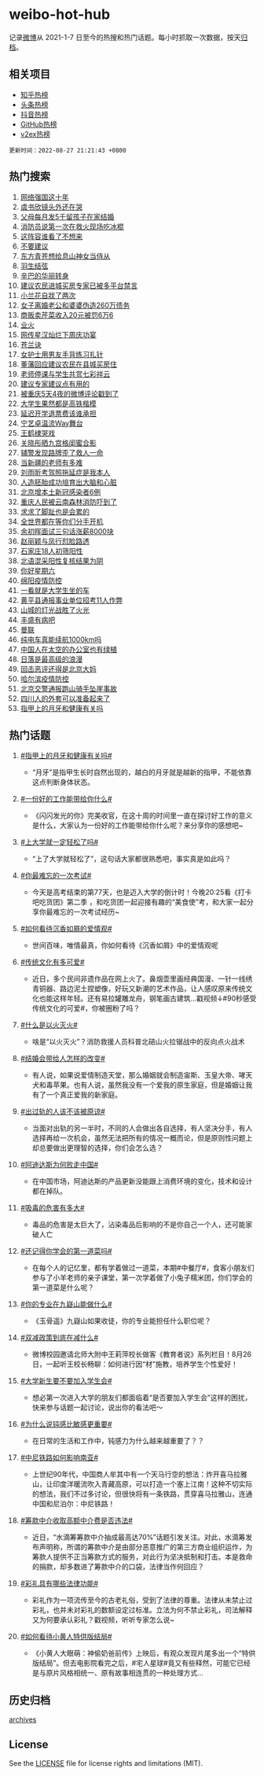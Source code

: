 # weibo-hot-hub

记录[微博](https://www.weibo.com)从 2021-1-7 日至今的热搜和热门话题。每小时抓取一次数据，按天[归档](archives)。

## 相关项目

- [知乎热榜](https://github.com/lonnyzhang423/zhihu-hot-hub)
- [头条热榜](https://github.com/lonnyzhang423/toutiao-hot-hub)
- [抖音热榜](https://github.com/lonnyzhang423/douyin-hot-hub)
- [GitHub热榜](https://github.com/lonnyzhang423/github-hot-hub)
- [v2ex热榜](https://github.com/lonnyzhang423/v2ex-hot-hub)


`更新时间：2022-08-27 21:21:43 +0800`

## 热门搜索

1. [网络强国这十年](https://m.weibo.cn/search?containerid=100103type%3D1%26t%3D10%26q%3D%23%E7%BD%91%E7%BB%9C%E5%BC%BA%E5%9B%BD%E8%BF%99%E5%8D%81%E5%B9%B4%23&stream_entry_id=51&isnewpage=1&extparam=seat%3D1%26filter_type%3Drealtimehot%26pos%3D0%26dgr%3D0%26c_type%3D51%26cate%3D10103%26display_time%3D1661606501%26pre_seqid%3D1661606501448922980134&luicode=10000011&lfid=106003type%253D25%2526t%253D3%2526disable_hot%253D1%2526filter_type%253Drealtimehot)
1. [虞书欣镜头外还在哭](https://m.weibo.cn/search?containerid=100103type%3D1%26t%3D10%26q%3D%23%E8%99%9E%E4%B9%A6%E6%AC%A3%E9%95%9C%E5%A4%B4%E5%A4%96%E8%BF%98%E5%9C%A8%E5%93%AD%23&stream_entry_id=31&isnewpage=1&extparam=seat%3D1%26filter_type%3Drealtimehot%26realpos%3D1%26flag%3D1%26c_type%3D31%26pos%3D0%26dgr%3D0%26lcate%3D5001%26cate%3D0%26display_time%3D1661606501%26pre_seqid%3D1661606501448922980134&luicode=10000011&lfid=106003type%253D25%2526t%253D3%2526disable_hot%253D1%2526filter_type%253Drealtimehot)
1. [父母每月发5千留孩子在家结婚](https://m.weibo.cn/search?containerid=100103type%3D1%26t%3D10%26q%3D%23%E7%88%B6%E6%AF%8D%E6%AF%8F%E6%9C%88%E5%8F%915%E5%8D%83%E7%95%99%E5%AD%A9%E5%AD%90%E5%9C%A8%E5%AE%B6%E7%BB%93%E5%A9%9A%23&stream_entry_id=31&isnewpage=1&extparam=seat%3D1%26filter_type%3Drealtimehot%26realpos%3D2%26flag%3D0%26c_type%3D31%26pos%3D1%26dgr%3D0%26lcate%3D5001%26cate%3D0%26display_time%3D1661606501%26pre_seqid%3D1661606501448922980134&luicode=10000011&lfid=106003type%253D25%2526t%253D3%2526disable_hot%253D1%2526filter_type%253Drealtimehot)
1. [消防员说第一次在救火现场吃冰棍](https://m.weibo.cn/search?containerid=100103type%3D1%26t%3D10%26q%3D%23%E6%B6%88%E9%98%B2%E5%91%98%E8%AF%B4%E7%AC%AC%E4%B8%80%E6%AC%A1%E5%9C%A8%E6%95%91%E7%81%AB%E7%8E%B0%E5%9C%BA%E5%90%83%E5%86%B0%E6%A3%8D%23&stream_entry_id=31&isnewpage=1&extparam=seat%3D1%26filter_type%3Drealtimehot%26realpos%3D3%26flag%3D0%26c_type%3D31%26pos%3D2%26dgr%3D0%26lcate%3D5001%26cate%3D0%26display_time%3D1661606501%26pre_seqid%3D1661606501448922980134&luicode=10000011&lfid=106003type%253D25%2526t%253D3%2526disable_hot%253D1%2526filter_type%253Drealtimehot)
1. [这阵容谁看了不想来](https://m.weibo.cn/search?containerid=100103type%3D1%26t%3D10%26q%3D%23%E8%BF%99%E9%98%B5%E5%AE%B9%E8%B0%81%E7%9C%8B%E4%BA%86%E4%B8%8D%E6%83%B3%E6%9D%A5%23&stream_entry_id=31&isnewpage=1&extparam=seat%3D1%26filter_type%3Drealtimehot%26adid%3D163674%26c_type%3D31%26topic_ad%3D1%26pos%3D3%26dgr%3D0%26lcate%3D5001%26cate%3D0%26display_time%3D1661606501%26pre_seqid%3D1661606501448922980134&luicode=10000011&lfid=106003type%253D25%2526t%253D3%2526disable_hot%253D1%2526filter_type%253Drealtimehot)
1. [不要建议](https://m.weibo.cn/search?containerid=100103type%3D1%26t%3D10%26q%3D%23%E4%B8%8D%E8%A6%81%E5%BB%BA%E8%AE%AE%23&stream_entry_id=31&isnewpage=1&extparam=seat%3D1%26filter_type%3Drealtimehot%26realpos%3D4%26flag%3D16%26c_type%3D31%26pos%3D4%26dgr%3D0%26lcate%3D5001%26cate%3D0%26display_time%3D1661606501%26pre_seqid%3D1661606501448922980134&luicode=10000011&lfid=106003type%253D25%2526t%253D3%2526disable_hot%253D1%2526filter_type%253Drealtimehot)
1. [东方青苍想给息山神女当侍从](https://m.weibo.cn/search?containerid=100103type%3D1%26t%3D10%26q%3D%23%E4%B8%9C%E6%96%B9%E9%9D%92%E8%8B%8D%E6%83%B3%E7%BB%99%E6%81%AF%E5%B1%B1%E7%A5%9E%E5%A5%B3%E5%BD%93%E4%BE%8D%E4%BB%8E%23&stream_entry_id=31&isnewpage=1&extparam=seat%3D1%26filter_type%3Drealtimehot%26realpos%3D5%26flag%3D1%26c_type%3D31%26pos%3D5%26dgr%3D0%26lcate%3D5001%26cate%3D0%26display_time%3D1661606501%26pre_seqid%3D1661606501448922980134&luicode=10000011&lfid=106003type%253D25%2526t%253D3%2526disable_hot%253D1%2526filter_type%253Drealtimehot)
1. [羽生结弦](https://m.weibo.cn/search?containerid=100103type%3D1%26t%3D10%26q%3D%E7%BE%BD%E7%94%9F%E7%BB%93%E5%BC%A6&stream_entry_id=31&isnewpage=1&extparam=seat%3D1%26filter_type%3Drealtimehot%26realpos%3D6%26flag%3D1%26c_type%3D31%26pos%3D6%26dgr%3D0%26lcate%3D5001%26cate%3D0%26display_time%3D1661606501%26pre_seqid%3D1661606501448922980134&luicode=10000011&lfid=106003type%253D25%2526t%253D3%2526disable_hot%253D1%2526filter_type%253Drealtimehot)
1. [辛巴的华丽转身](https://m.weibo.cn/search?containerid=100103type%3D1%26t%3D10%26q%3D%23%E8%BE%9B%E5%B7%B4%E7%9A%84%E5%8D%8E%E4%B8%BD%E8%BD%AC%E8%BA%AB%23&stream_entry_id=31&isnewpage=1&extparam=seat%3D1%26filter_type%3Drealtimehot%26adid%3D163833%26c_type%3D31%26topic_ad%3D1%26pos%3D7%26dgr%3D0%26lcate%3D5001%26cate%3D0%26display_time%3D1661606501%26pre_seqid%3D1661606501448922980134&luicode=10000011&lfid=106003type%253D25%2526t%253D3%2526disable_hot%253D1%2526filter_type%253Drealtimehot)
1. [建议农民进城买房专家已被多平台禁言](https://m.weibo.cn/search?containerid=100103type%3D1%26t%3D10%26q%3D%23%E5%BB%BA%E8%AE%AE%E5%86%9C%E6%B0%91%E8%BF%9B%E5%9F%8E%E4%B9%B0%E6%88%BF%E4%B8%93%E5%AE%B6%E5%B7%B2%E8%A2%AB%E5%A4%9A%E5%B9%B3%E5%8F%B0%E7%A6%81%E8%A8%80%23&stream_entry_id=31&isnewpage=1&extparam=seat%3D1%26filter_type%3Drealtimehot%26realpos%3D7%26flag%3D16%26c_type%3D31%26pos%3D8%26dgr%3D0%26lcate%3D5001%26cate%3D0%26display_time%3D1661606501%26pre_seqid%3D1661606501448922980134&luicode=10000011&lfid=106003type%253D25%2526t%253D3%2526disable_hot%253D1%2526filter_type%253Drealtimehot)
1. [小兰花自戕了两次](https://m.weibo.cn/search?containerid=100103type%3D1%26t%3D10%26q%3D%23%E5%B0%8F%E5%85%B0%E8%8A%B1%E8%87%AA%E6%88%95%E4%BA%86%E4%B8%A4%E6%AC%A1%23&stream_entry_id=31&isnewpage=1&extparam=seat%3D1%26filter_type%3Drealtimehot%26realpos%3D8%26flag%3D0%26c_type%3D31%26pos%3D9%26dgr%3D0%26lcate%3D5001%26cate%3D0%26display_time%3D1661606501%26pre_seqid%3D1661606501448922980134&luicode=10000011&lfid=106003type%253D25%2526t%253D3%2526disable_hot%253D1%2526filter_type%253Drealtimehot)
1. [女子离婚老公和婆婆伪造260万债务](https://m.weibo.cn/search?containerid=100103type%3D1%26t%3D10%26q%3D%23%E5%A5%B3%E5%AD%90%E7%A6%BB%E5%A9%9A%E8%80%81%E5%85%AC%E5%92%8C%E5%A9%86%E5%A9%86%E4%BC%AA%E9%80%A0260%E4%B8%87%E5%80%BA%E5%8A%A1%23&stream_entry_id=31&isnewpage=1&extparam=seat%3D1%26filter_type%3Drealtimehot%26realpos%3D9%26flag%3D0%26c_type%3D31%26pos%3D10%26dgr%3D0%26lcate%3D5001%26cate%3D0%26display_time%3D1661606501%26pre_seqid%3D1661606501448922980134&luicode=10000011&lfid=106003type%253D25%2526t%253D3%2526disable_hot%253D1%2526filter_type%253Drealtimehot)
1. [商贩卖芹菜收入20元被罚6万6](https://m.weibo.cn/search?containerid=100103type%3D1%26t%3D10%26q%3D%23%E5%95%86%E8%B4%A9%E5%8D%96%E8%8A%B9%E8%8F%9C%E6%94%B6%E5%85%A520%E5%85%83%E8%A2%AB%E7%BD%9A6%E4%B8%876%23&stream_entry_id=31&isnewpage=1&extparam=seat%3D1%26filter_type%3Drealtimehot%26realpos%3D10%26flag%3D0%26c_type%3D31%26pos%3D11%26dgr%3D0%26lcate%3D5001%26cate%3D0%26display_time%3D1661606501%26pre_seqid%3D1661606501448922980134&luicode=10000011&lfid=106003type%253D25%2526t%253D3%2526disable_hot%253D1%2526filter_type%253Drealtimehot)
1. [业火](https://m.weibo.cn/search?containerid=100103type%3D1%26t%3D10%26q%3D%E4%B8%9A%E7%81%AB&stream_entry_id=31&isnewpage=1&extparam=seat%3D1%26filter_type%3Drealtimehot%26realpos%3D11%26flag%3D1%26c_type%3D31%26pos%3D12%26dgr%3D0%26lcate%3D5001%26cate%3D0%26display_time%3D1661606501%26pre_seqid%3D1661606501448922980134&luicode=10000011&lfid=106003type%253D25%2526t%253D3%2526disable_hot%253D1%2526filter_type%253Drealtimehot)
1. [网传星汉灿烂下周庆功宴](https://m.weibo.cn/search?containerid=100103type%3D1%26t%3D10%26q%3D%23%E7%BD%91%E4%BC%A0%E6%98%9F%E6%B1%89%E7%81%BF%E7%83%82%E4%B8%8B%E5%91%A8%E5%BA%86%E5%8A%9F%E5%AE%B4%23&stream_entry_id=31&isnewpage=1&extparam=seat%3D1%26filter_type%3Drealtimehot%26realpos%3D12%26flag%3D1%26c_type%3D31%26pos%3D13%26dgr%3D0%26lcate%3D5001%26cate%3D0%26display_time%3D1661606501%26pre_seqid%3D1661606501448922980134&luicode=10000011&lfid=106003type%253D25%2526t%253D3%2526disable_hot%253D1%2526filter_type%253Drealtimehot)
1. [苍兰诀](http://m.weibo.cn/c/wbox?&id=j84w2uenjc&roomid=10010&q=%23%E8%8B%8D%E5%85%B0%E8%AF%80%23&extparam=seat%3D1%26filter_type%3Drealtimehot%26realpos%3D13%26flag%3D1%26c_type%3D31%26pos%3D14%26dgr%3D0%26lcate%3D5001%26cate%3D0%26display_time%3D1661606501%26pre_seqid%3D1661606501448922980134&luicode=10000011&lfid=106003type%253D25%2526t%253D3%2526disable_hot%253D1%2526filter_type%253Drealtimehot)
1. [女护士用男友手背练习扎针](https://m.weibo.cn/search?containerid=100103type%3D1%26t%3D10%26q%3D%23%E5%A5%B3%E6%8A%A4%E5%A3%AB%E7%94%A8%E7%94%B7%E5%8F%8B%E6%89%8B%E8%83%8C%E7%BB%83%E4%B9%A0%E6%89%8E%E9%92%88%23&stream_entry_id=31&isnewpage=1&extparam=seat%3D1%26filter_type%3Drealtimehot%26realpos%3D14%26flag%3D0%26c_type%3D31%26pos%3D15%26dgr%3D0%26lcate%3D5001%26cate%3D0%26display_time%3D1661606501%26pre_seqid%3D1661606501448922980134&luicode=10000011&lfid=106003type%253D25%2526t%253D3%2526disable_hot%253D1%2526filter_type%253Drealtimehot)
1. [董藩回应建议农民在县城买房住](https://m.weibo.cn/search?containerid=100103type%3D1%26t%3D10%26q%3D%23%E8%91%A3%E8%97%A9%E5%9B%9E%E5%BA%94%E5%BB%BA%E8%AE%AE%E5%86%9C%E6%B0%91%E5%9C%A8%E5%8E%BF%E5%9F%8E%E4%B9%B0%E6%88%BF%E4%BD%8F%23&stream_entry_id=31&isnewpage=1&extparam=seat%3D1%26filter_type%3Drealtimehot%26realpos%3D15%26flag%3D1%26c_type%3D31%26pos%3D16%26dgr%3D0%26lcate%3D5001%26cate%3D0%26display_time%3D1661606501%26pre_seqid%3D1661606501448922980134&luicode=10000011&lfid=106003type%253D25%2526t%253D3%2526disable_hot%253D1%2526filter_type%253Drealtimehot)
1. [老师停课与学生共赏七彩祥云](https://m.weibo.cn/search?containerid=100103type%3D1%26t%3D10%26q%3D%23%E8%80%81%E5%B8%88%E5%81%9C%E8%AF%BE%E4%B8%8E%E5%AD%A6%E7%94%9F%E5%85%B1%E8%B5%8F%E4%B8%83%E5%BD%A9%E7%A5%A5%E4%BA%91%23&stream_entry_id=31&isnewpage=1&extparam=seat%3D1%26filter_type%3Drealtimehot%26realpos%3D16%26flag%3D0%26c_type%3D31%26pos%3D17%26dgr%3D0%26lcate%3D5001%26cate%3D0%26display_time%3D1661606501%26pre_seqid%3D1661606501448922980134&luicode=10000011&lfid=106003type%253D25%2526t%253D3%2526disable_hot%253D1%2526filter_type%253Drealtimehot)
1. [建议专家建议点有用的](https://m.weibo.cn/search?containerid=100103type%3D1%26t%3D10%26q%3D%23%E5%BB%BA%E8%AE%AE%E4%B8%93%E5%AE%B6%E5%BB%BA%E8%AE%AE%E7%82%B9%E6%9C%89%E7%94%A8%E7%9A%84%23&stream_entry_id=31&isnewpage=1&extparam=seat%3D1%26filter_type%3Drealtimehot%26realpos%3D17%26flag%3D1%26c_type%3D31%26pos%3D18%26dgr%3D0%26lcate%3D5001%26cate%3D0%26display_time%3D1661606501%26pre_seqid%3D1661606501448922980134&luicode=10000011&lfid=106003type%253D25%2526t%253D3%2526disable_hot%253D1%2526filter_type%253Drealtimehot)
1. [被重庆5天4夜的微博评论戳到了](https://m.weibo.cn/search?containerid=100103type%3D1%26t%3D10%26q%3D%23%E8%A2%AB%E9%87%8D%E5%BA%865%E5%A4%A94%E5%A4%9C%E7%9A%84%E5%BE%AE%E5%8D%9A%E8%AF%84%E8%AE%BA%E6%88%B3%E5%88%B0%E4%BA%86%23&stream_entry_id=31&isnewpage=1&extparam=seat%3D1%26filter_type%3Drealtimehot%26realpos%3D18%26flag%3D0%26c_type%3D31%26pos%3D19%26dgr%3D0%26lcate%3D5001%26cate%3D0%26display_time%3D1661606501%26pre_seqid%3D1661606501448922980134&luicode=10000011&lfid=106003type%253D25%2526t%253D3%2526disable_hot%253D1%2526filter_type%253Drealtimehot)
1. [大学生果然都是高铁楷模](https://m.weibo.cn/search?containerid=100103type%3D1%26t%3D10%26q%3D%23%E5%A4%A7%E5%AD%A6%E7%94%9F%E6%9E%9C%E7%84%B6%E9%83%BD%E6%98%AF%E9%AB%98%E9%93%81%E6%A5%B7%E6%A8%A1%23&stream_entry_id=31&isnewpage=1&extparam=seat%3D1%26filter_type%3Drealtimehot%26realpos%3D19%26flag%3D0%26c_type%3D31%26pos%3D20%26dgr%3D0%26lcate%3D5001%26cate%3D0%26display_time%3D1661606501%26pre_seqid%3D1661606501448922980134&luicode=10000011&lfid=106003type%253D25%2526t%253D3%2526disable_hot%253D1%2526filter_type%253Drealtimehot)
1. [延迟开学退票费该谁承担](https://m.weibo.cn/search?containerid=100103type%3D1%26t%3D10%26q%3D%23%E5%BB%B6%E8%BF%9F%E5%BC%80%E5%AD%A6%E9%80%80%E7%A5%A8%E8%B4%B9%E8%AF%A5%E8%B0%81%E6%89%BF%E6%8B%85%23&stream_entry_id=31&isnewpage=1&extparam=seat%3D1%26filter_type%3Drealtimehot%26realpos%3D20%26flag%3D0%26c_type%3D31%26pos%3D21%26dgr%3D0%26lcate%3D5001%26cate%3D0%26display_time%3D1661606501%26pre_seqid%3D1661606501448922980134&luicode=10000011&lfid=106003type%253D25%2526t%253D3%2526disable_hot%253D1%2526filter_type%253Drealtimehot)
1. [宁艺卓温流Way舞台](https://m.weibo.cn/search?containerid=100103type%3D1%26t%3D10%26q%3D%23%E5%AE%81%E8%89%BA%E5%8D%93%E6%B8%A9%E6%B5%81Way%E8%88%9E%E5%8F%B0%23&stream_entry_id=31&isnewpage=1&extparam=seat%3D1%26filter_type%3Drealtimehot%26realpos%3D21%26flag%3D1%26c_type%3D31%26pos%3D22%26dgr%3D0%26lcate%3D5001%26cate%3D0%26display_time%3D1661606501%26pre_seqid%3D1661606501448922980134&luicode=10000011&lfid=106003type%253D25%2526t%253D3%2526disable_hot%253D1%2526filter_type%253Drealtimehot)
1. [王鹤棣哭戏](https://m.weibo.cn/search?containerid=100103type%3D1%26t%3D10%26q%3D%23%E7%8E%8B%E9%B9%A4%E6%A3%A3%E5%93%AD%E6%88%8F%23&stream_entry_id=31&isnewpage=1&extparam=seat%3D1%26filter_type%3Drealtimehot%26realpos%3D22%26flag%3D1%26c_type%3D31%26pos%3D23%26dgr%3D0%26lcate%3D5001%26cate%3D0%26display_time%3D1661606501%26pre_seqid%3D1661606501448922980134&luicode=10000011&lfid=106003type%253D25%2526t%253D3%2526disable_hot%253D1%2526filter_type%253Drealtimehot)
1. [关晓彤晒九宫格闺蜜合影](https://m.weibo.cn/search?containerid=100103type%3D1%26t%3D10%26q%3D%23%E5%85%B3%E6%99%93%E5%BD%A4%E6%99%92%E4%B9%9D%E5%AE%AB%E6%A0%BC%E9%97%BA%E8%9C%9C%E5%90%88%E5%BD%B1%23&stream_entry_id=31&isnewpage=1&extparam=seat%3D1%26filter_type%3Drealtimehot%26realpos%3D23%26flag%3D1%26c_type%3D31%26pos%3D24%26dgr%3D0%26lcate%3D5001%26cate%3D0%26display_time%3D1661606501%26pre_seqid%3D1661606501448922980134&luicode=10000011&lfid=106003type%253D25%2526t%253D3%2526disable_hot%253D1%2526filter_type%253Drealtimehot)
1. [辅警发现路牌歪了救人一命](https://m.weibo.cn/search?containerid=100103type%3D1%26t%3D10%26q%3D%23%E8%BE%85%E8%AD%A6%E5%8F%91%E7%8E%B0%E8%B7%AF%E7%89%8C%E6%AD%AA%E4%BA%86%E6%95%91%E4%BA%BA%E4%B8%80%E5%91%BD%23&stream_entry_id=31&isnewpage=1&extparam=seat%3D1%26filter_type%3Drealtimehot%26realpos%3D24%26flag%3D0%26c_type%3D31%26pos%3D25%26dgr%3D0%26lcate%3D5001%26cate%3D0%26display_time%3D1661606501%26pre_seqid%3D1661606501448922980134&luicode=10000011&lfid=106003type%253D25%2526t%253D3%2526disable_hot%253D1%2526filter_type%253Drealtimehot)
1. [当新疆的老师有多难](https://m.weibo.cn/search?containerid=100103type%3D1%26t%3D10%26q%3D%23%E5%BD%93%E6%96%B0%E7%96%86%E7%9A%84%E8%80%81%E5%B8%88%E6%9C%89%E5%A4%9A%E9%9A%BE%23&stream_entry_id=31&isnewpage=1&extparam=seat%3D1%26filter_type%3Drealtimehot%26realpos%3D25%26flag%3D0%26c_type%3D31%26pos%3D26%26dgr%3D0%26lcate%3D5001%26cate%3D0%26display_time%3D1661606501%26pre_seqid%3D1661606501448922980134&luicode=10000011&lfid=106003type%253D25%2526t%253D3%2526disable_hot%253D1%2526filter_type%253Drealtimehot)
1. [刘雨昕考驾照拖延症是我本人](https://m.weibo.cn/search?containerid=100103type%3D1%26t%3D10%26q%3D%23%E5%88%98%E9%9B%A8%E6%98%95%E8%80%83%E9%A9%BE%E7%85%A7%E6%8B%96%E5%BB%B6%E7%97%87%E6%98%AF%E6%88%91%E6%9C%AC%E4%BA%BA%23&stream_entry_id=31&isnewpage=1&extparam=seat%3D1%26filter_type%3Drealtimehot%26realpos%3D26%26flag%3D1%26c_type%3D31%26pos%3D27%26dgr%3D0%26lcate%3D5001%26cate%3D0%26display_time%3D1661606501%26pre_seqid%3D1661606501448922980134&luicode=10000011&lfid=106003type%253D25%2526t%253D3%2526disable_hot%253D1%2526filter_type%253Drealtimehot)
1. [人造胚胎成功培育出大脑和心脏](https://m.weibo.cn/search?containerid=100103type%3D1%26t%3D10%26q%3D%23%E4%BA%BA%E9%80%A0%E8%83%9A%E8%83%8E%E6%88%90%E5%8A%9F%E5%9F%B9%E8%82%B2%E5%87%BA%E5%A4%A7%E8%84%91%E5%92%8C%E5%BF%83%E8%84%8F%23&stream_entry_id=31&isnewpage=1&extparam=seat%3D1%26filter_type%3Drealtimehot%26realpos%3D27%26flag%3D0%26c_type%3D31%26pos%3D28%26dgr%3D0%26lcate%3D5001%26cate%3D0%26display_time%3D1661606501%26pre_seqid%3D1661606501448922980134&luicode=10000011&lfid=106003type%253D25%2526t%253D3%2526disable_hot%253D1%2526filter_type%253Drealtimehot)
1. [北京增本土新冠感染者6例](https://m.weibo.cn/search?containerid=100103type%3D1%26t%3D10%26q%3D%23%E5%8C%97%E4%BA%AC%E5%A2%9E%E6%9C%AC%E5%9C%9F%E6%96%B0%E5%86%A0%E6%84%9F%E6%9F%93%E8%80%856%E4%BE%8B%23&stream_entry_id=31&isnewpage=1&extparam=seat%3D1%26filter_type%3Drealtimehot%26realpos%3D28%26flag%3D0%26c_type%3D31%26pos%3D29%26dgr%3D0%26lcate%3D5001%26cate%3D0%26display_time%3D1661606501%26pre_seqid%3D1661606501448922980134&luicode=10000011&lfid=106003type%253D25%2526t%253D3%2526disable_hot%253D1%2526filter_type%253Drealtimehot)
1. [重庆人民被云南森林消防吓到了](https://m.weibo.cn/search?containerid=100103type%3D1%26t%3D10%26q%3D%23%E9%87%8D%E5%BA%86%E4%BA%BA%E6%B0%91%E8%A2%AB%E4%BA%91%E5%8D%97%E6%A3%AE%E6%9E%97%E6%B6%88%E9%98%B2%E5%90%93%E5%88%B0%E4%BA%86%23&stream_entry_id=31&isnewpage=1&extparam=seat%3D1%26filter_type%3Drealtimehot%26realpos%3D29%26flag%3D0%26c_type%3D31%26pos%3D30%26dgr%3D0%26lcate%3D5001%26cate%3D0%26display_time%3D1661606501%26pre_seqid%3D1661606501448922980134&luicode=10000011&lfid=106003type%253D25%2526t%253D3%2526disable_hot%253D1%2526filter_type%253Drealtimehot)
1. [求求了脚趾也是会累的](https://m.weibo.cn/search?containerid=100103type%3D1%26t%3D10%26q%3D%E6%B1%82%E6%B1%82%E4%BA%86%E8%84%9A%E8%B6%BE%E4%B9%9F%E6%98%AF%E4%BC%9A%E7%B4%AF%E7%9A%84&stream_entry_id=31&isnewpage=1&extparam=seat%3D1%26filter_type%3Drealtimehot%26realpos%3D30%26flag%3D1%26c_type%3D31%26pos%3D31%26dgr%3D0%26lcate%3D5001%26cate%3D0%26display_time%3D1661606501%26pre_seqid%3D1661606501448922980134&luicode=10000011&lfid=106003type%253D25%2526t%253D3%2526disable_hot%253D1%2526filter_type%253Drealtimehot)
1. [全世界都在等你们分手开机](https://m.weibo.cn/search?containerid=100103type%3D1%26t%3D10%26q%3D%E5%85%A8%E4%B8%96%E7%95%8C%E9%83%BD%E5%9C%A8%E7%AD%89%E4%BD%A0%E4%BB%AC%E5%88%86%E6%89%8B%E5%BC%80%E6%9C%BA&stream_entry_id=31&isnewpage=1&extparam=seat%3D1%26filter_type%3Drealtimehot%26realpos%3D31%26flag%3D0%26c_type%3D31%26pos%3D32%26dgr%3D0%26lcate%3D5001%26cate%3D0%26display_time%3D1661606501%26pre_seqid%3D1661606501448922980134&luicode=10000011&lfid=106003type%253D25%2526t%253D3%2526disable_hot%253D1%2526filter_type%253Drealtimehot)
1. [余初晖面试三句话涨薪8000块](https://m.weibo.cn/search?containerid=100103type%3D1%26t%3D10%26q%3D%23%E4%BD%99%E5%88%9D%E6%99%96%E9%9D%A2%E8%AF%95%E4%B8%89%E5%8F%A5%E8%AF%9D%E6%B6%A8%E8%96%AA8000%E5%9D%97%23&stream_entry_id=31&isnewpage=1&extparam=seat%3D1%26filter_type%3Drealtimehot%26realpos%3D32%26flag%3D1%26c_type%3D31%26pos%3D33%26dgr%3D0%26lcate%3D5001%26cate%3D0%26display_time%3D1661606501%26pre_seqid%3D1661606501448922980134&luicode=10000011&lfid=106003type%253D25%2526t%253D3%2526disable_hot%253D1%2526filter_type%253Drealtimehot)
1. [赵丽颖与凤行怼脸路透](https://m.weibo.cn/search?containerid=100103type%3D1%26t%3D10%26q%3D%23%E8%B5%B5%E4%B8%BD%E9%A2%96%E4%B8%8E%E5%87%A4%E8%A1%8C%E6%80%BC%E8%84%B8%E8%B7%AF%E9%80%8F%23&stream_entry_id=31&isnewpage=1&extparam=seat%3D1%26filter_type%3Drealtimehot%26realpos%3D33%26flag%3D0%26c_type%3D31%26pos%3D34%26dgr%3D0%26lcate%3D5001%26cate%3D0%26display_time%3D1661606501%26pre_seqid%3D1661606501448922980134&luicode=10000011&lfid=106003type%253D25%2526t%253D3%2526disable_hot%253D1%2526filter_type%253Drealtimehot)
1. [石家庄18人初筛阳性](https://m.weibo.cn/search?containerid=100103type%3D1%26t%3D10%26q%3D%23%E7%9F%B3%E5%AE%B6%E5%BA%8418%E4%BA%BA%E5%88%9D%E7%AD%9B%E9%98%B3%E6%80%A7%23&stream_entry_id=31&isnewpage=1&extparam=seat%3D1%26filter_type%3Drealtimehot%26realpos%3D34%26flag%3D0%26c_type%3D31%26pos%3D35%26dgr%3D0%26lcate%3D5001%26cate%3D0%26display_time%3D1661606501%26pre_seqid%3D1661606501448922980134&luicode=10000011&lfid=106003type%253D25%2526t%253D3%2526disable_hot%253D1%2526filter_type%253Drealtimehot)
1. [北语混采阳性复核结果为阴](https://m.weibo.cn/search?containerid=100103type%3D1%26t%3D10%26q%3D%23%E5%8C%97%E8%AF%AD%E6%B7%B7%E9%87%87%E9%98%B3%E6%80%A7%E5%A4%8D%E6%A0%B8%E7%BB%93%E6%9E%9C%E4%B8%BA%E9%98%B4%23&stream_entry_id=31&isnewpage=1&extparam=seat%3D1%26filter_type%3Drealtimehot%26realpos%3D35%26flag%3D0%26c_type%3D31%26pos%3D36%26dgr%3D0%26lcate%3D5001%26cate%3D0%26display_time%3D1661606501%26pre_seqid%3D1661606501448922980134&luicode=10000011&lfid=106003type%253D25%2526t%253D3%2526disable_hot%253D1%2526filter_type%253Drealtimehot)
1. [你好星期六](http://m.weibo.cn/c/wbox?&id=j84w2uenjc&roomid=8094&q=%23%E4%BD%A0%E5%A5%BD%E6%98%9F%E6%9C%9F%E5%85%AD%23&extparam=seat%3D1%26filter_type%3Drealtimehot%26realpos%3D36%26flag%3D1%26c_type%3D31%26pos%3D37%26dgr%3D0%26lcate%3D5001%26cate%3D0%26display_time%3D1661606501%26pre_seqid%3D1661606501448922980134&luicode=10000011&lfid=106003type%253D25%2526t%253D3%2526disable_hot%253D1%2526filter_type%253Drealtimehot)
1. [绵阳疫情防控](https://m.weibo.cn/search?containerid=100103type%3D1%26t%3D10%26q%3D%23%E7%BB%B5%E9%98%B3%E7%96%AB%E6%83%85%E9%98%B2%E6%8E%A7%23&stream_entry_id=31&isnewpage=1&extparam=seat%3D1%26filter_type%3Drealtimehot%26realpos%3D37%26flag%3D1%26c_type%3D31%26pos%3D38%26dgr%3D0%26lcate%3D5001%26cate%3D0%26display_time%3D1661606501%26pre_seqid%3D1661606501448922980134&luicode=10000011&lfid=106003type%253D25%2526t%253D3%2526disable_hot%253D1%2526filter_type%253Drealtimehot)
1. [一看就是大学生坐的车](https://m.weibo.cn/search?containerid=100103type%3D1%26t%3D10%26q%3D%23%E4%B8%80%E7%9C%8B%E5%B0%B1%E6%98%AF%E5%A4%A7%E5%AD%A6%E7%94%9F%E5%9D%90%E7%9A%84%E8%BD%A6%23&stream_entry_id=31&isnewpage=1&extparam=seat%3D1%26filter_type%3Drealtimehot%26realpos%3D38%26flag%3D1%26c_type%3D31%26pos%3D39%26dgr%3D0%26lcate%3D5001%26cate%3D0%26display_time%3D1661606501%26pre_seqid%3D1661606501448922980134&luicode=10000011&lfid=106003type%253D25%2526t%253D3%2526disable_hot%253D1%2526filter_type%253Drealtimehot)
1. [黄平县通报事业单位招考11人作弊](https://m.weibo.cn/search?containerid=100103type%3D1%26t%3D10%26q%3D%23%E9%BB%84%E5%B9%B3%E5%8E%BF%E9%80%9A%E6%8A%A5%E4%BA%8B%E4%B8%9A%E5%8D%95%E4%BD%8D%E6%8B%9B%E8%80%8311%E4%BA%BA%E4%BD%9C%E5%BC%8A%23&stream_entry_id=31&isnewpage=1&extparam=seat%3D1%26filter_type%3Drealtimehot%26realpos%3D39%26flag%3D0%26c_type%3D31%26pos%3D40%26dgr%3D0%26lcate%3D5001%26cate%3D0%26display_time%3D1661606501%26pre_seqid%3D1661606501448922980134&luicode=10000011&lfid=106003type%253D25%2526t%253D3%2526disable_hot%253D1%2526filter_type%253Drealtimehot)
1. [山城的灯光战胜了火光](https://m.weibo.cn/search?containerid=100103type%3D1%26t%3D10%26q%3D%23%E5%B1%B1%E5%9F%8E%E7%9A%84%E7%81%AF%E5%85%89%E6%88%98%E8%83%9C%E4%BA%86%E7%81%AB%E5%85%89%23&stream_entry_id=31&isnewpage=1&extparam=seat%3D1%26filter_type%3Drealtimehot%26realpos%3D40%26flag%3D1%26c_type%3D31%26pos%3D41%26dgr%3D0%26lcate%3D5001%26cate%3D0%26display_time%3D1661606501%26pre_seqid%3D1661606501448922980134&luicode=10000011&lfid=106003type%253D25%2526t%253D3%2526disable_hot%253D1%2526filter_type%253Drealtimehot)
1. [丰盛有病吧](https://m.weibo.cn/search?containerid=100103type%3D1%26t%3D10%26q%3D%E4%B8%B0%E7%9B%9B%E6%9C%89%E7%97%85%E5%90%A7&stream_entry_id=31&isnewpage=1&extparam=seat%3D1%26filter_type%3Drealtimehot%26realpos%3D41%26flag%3D1%26c_type%3D31%26pos%3D42%26dgr%3D0%26lcate%3D5001%26cate%3D0%26display_time%3D1661606501%26pre_seqid%3D1661606501448922980134&luicode=10000011&lfid=106003type%253D25%2526t%253D3%2526disable_hot%253D1%2526filter_type%253Drealtimehot)
1. [曼联](https://m.weibo.cn/search?containerid=100103type%3D1%26t%3D10%26q%3D%E6%9B%BC%E8%81%94&stream_entry_id=31&isnewpage=1&extparam=seat%3D1%26filter_type%3Drealtimehot%26realpos%3D42%26flag%3D0%26c_type%3D31%26pos%3D43%26dgr%3D0%26lcate%3D5001%26cate%3D0%26display_time%3D1661606501%26pre_seqid%3D1661606501448922980134&luicode=10000011&lfid=106003type%253D25%2526t%253D3%2526disable_hot%253D1%2526filter_type%253Drealtimehot)
1. [纯电车真能续航1000km吗](https://m.weibo.cn/search?containerid=100103type%3D1%26t%3D10%26q%3D%23%E7%BA%AF%E7%94%B5%E8%BD%A6%E7%9C%9F%E8%83%BD%E7%BB%AD%E8%88%AA1000km%E5%90%97%23&stream_entry_id=31&isnewpage=1&extparam=seat%3D1%26filter_type%3Drealtimehot%26realpos%3D43%26flag%3D0%26c_type%3D31%26pos%3D44%26dgr%3D0%26lcate%3D5001%26cate%3D0%26display_time%3D1661606501%26pre_seqid%3D1661606501448922980134&luicode=10000011&lfid=106003type%253D25%2526t%253D3%2526disable_hot%253D1%2526filter_type%253Drealtimehot)
1. [中国人在太空的办公室也有绿植](https://m.weibo.cn/search?containerid=100103type%3D1%26t%3D10%26q%3D%23%E4%B8%AD%E5%9B%BD%E4%BA%BA%E5%9C%A8%E5%A4%AA%E7%A9%BA%E7%9A%84%E5%8A%9E%E5%85%AC%E5%AE%A4%E4%B9%9F%E6%9C%89%E7%BB%BF%E6%A4%8D%23&stream_entry_id=31&isnewpage=1&extparam=seat%3D1%26filter_type%3Drealtimehot%26realpos%3D44%26flag%3D1%26c_type%3D31%26pos%3D45%26dgr%3D0%26lcate%3D5001%26cate%3D0%26display_time%3D1661606501%26pre_seqid%3D1661606501448922980134&luicode=10000011&lfid=106003type%253D25%2526t%253D3%2526disable_hot%253D1%2526filter_type%253Drealtimehot)
1. [日落是最高级的浪漫](https://m.weibo.cn/search?containerid=100103type%3D1%26t%3D10%26q%3D%23%E6%97%A5%E8%90%BD%E6%98%AF%E6%9C%80%E9%AB%98%E7%BA%A7%E7%9A%84%E6%B5%AA%E6%BC%AB%23&stream_entry_id=31&isnewpage=1&extparam=seat%3D1%26filter_type%3Drealtimehot%26realpos%3D45%26flag%3D0%26c_type%3D31%26pos%3D46%26dgr%3D0%26lcate%3D5001%26cate%3D0%26display_time%3D1661606501%26pre_seqid%3D1661606501448922980134&luicode=10000011&lfid=106003type%253D25%2526t%253D3%2526disable_hot%253D1%2526filter_type%253Drealtimehot)
1. [回击恶评还得是北京大妈](https://m.weibo.cn/search?containerid=100103type%3D1%26t%3D10%26q%3D%23%E5%9B%9E%E5%87%BB%E6%81%B6%E8%AF%84%E8%BF%98%E5%BE%97%E6%98%AF%E5%8C%97%E4%BA%AC%E5%A4%A7%E5%A6%88%23&stream_entry_id=31&isnewpage=1&extparam=seat%3D1%26filter_type%3Drealtimehot%26realpos%3D46%26flag%3D1%26c_type%3D31%26pos%3D47%26dgr%3D0%26lcate%3D5001%26cate%3D0%26display_time%3D1661606501%26pre_seqid%3D1661606501448922980134&luicode=10000011&lfid=106003type%253D25%2526t%253D3%2526disable_hot%253D1%2526filter_type%253Drealtimehot)
1. [哈尔滨疫情防控](https://m.weibo.cn/search?containerid=100103type%3D1%26t%3D10%26q%3D%23%E5%93%88%E5%B0%94%E6%BB%A8%E7%96%AB%E6%83%85%E9%98%B2%E6%8E%A7%23&stream_entry_id=31&isnewpage=1&extparam=seat%3D1%26filter_type%3Drealtimehot%26realpos%3D47%26flag%3D0%26c_type%3D31%26pos%3D48%26dgr%3D0%26lcate%3D5001%26cate%3D0%26display_time%3D1661606501%26pre_seqid%3D1661606501448922980134&luicode=10000011&lfid=106003type%253D25%2526t%253D3%2526disable_hot%253D1%2526filter_type%253Drealtimehot)
1. [北京交警通报跑山骑手坠崖事故](https://m.weibo.cn/search?containerid=100103type%3D1%26t%3D10%26q%3D%23%E5%8C%97%E4%BA%AC%E4%BA%A4%E8%AD%A6%E9%80%9A%E6%8A%A5%E8%B7%91%E5%B1%B1%E9%AA%91%E6%89%8B%E5%9D%A0%E5%B4%96%E4%BA%8B%E6%95%85%23&stream_entry_id=31&isnewpage=1&extparam=seat%3D1%26filter_type%3Drealtimehot%26realpos%3D48%26flag%3D0%26c_type%3D31%26pos%3D49%26dgr%3D0%26lcate%3D5001%26cate%3D0%26display_time%3D1661606501%26pre_seqid%3D1661606501448922980134&luicode=10000011&lfid=106003type%253D25%2526t%253D3%2526disable_hot%253D1%2526filter_type%253Drealtimehot)
1. [四川人的外套可以准备起来了](https://m.weibo.cn/search?containerid=100103type%3D1%26t%3D10%26q%3D%23%E5%9B%9B%E5%B7%9D%E4%BA%BA%E7%9A%84%E5%A4%96%E5%A5%97%E5%8F%AF%E4%BB%A5%E5%87%86%E5%A4%87%E8%B5%B7%E6%9D%A5%E4%BA%86%23&stream_entry_id=31&isnewpage=1&extparam=seat%3D1%26filter_type%3Drealtimehot%26realpos%3D49%26flag%3D0%26c_type%3D31%26pos%3D50%26dgr%3D0%26lcate%3D5001%26cate%3D0%26display_time%3D1661606501%26pre_seqid%3D1661606501448922980134&luicode=10000011&lfid=106003type%253D25%2526t%253D3%2526disable_hot%253D1%2526filter_type%253Drealtimehot)
1. [指甲上的月牙和健康有关吗](https://m.weibo.cn/search?containerid=100103type%3D1%26t%3D10%26q%3D%23%E6%8C%87%E7%94%B2%E4%B8%8A%E7%9A%84%E6%9C%88%E7%89%99%E5%92%8C%E5%81%A5%E5%BA%B7%E6%9C%89%E5%85%B3%E5%90%97%23&stream_entry_id=31&isnewpage=1&extparam=seat%3D1%26filter_type%3Drealtimehot%26realpos%3D50%26flag%3D0%26c_type%3D31%26pos%3D51%26dgr%3D0%26lcate%3D5001%26cate%3D0%26display_time%3D1661606501%26pre_seqid%3D1661606501448922980134&luicode=10000011&lfid=106003type%253D25%2526t%253D3%2526disable_hot%253D1%2526filter_type%253Drealtimehot)

## 热门话题

1. [#指甲上的月牙和健康有关吗#](https://m.weibo.cn/search?containerid=231522type%3D1%26t%3D10%26q%3D%23%E6%8C%87%E7%94%B2%E4%B8%8A%E7%9A%84%E6%9C%88%E7%89%99%E5%92%8C%E5%81%A5%E5%BA%B7%E6%9C%89%E5%85%B3%E5%90%97%23&stream_entry_id=128&isnewpage=1&extparam=seat%3D1%26cate%3D5004%26unitid%3D1661575901792%26lcate%3D5004%26dgr%3D0%26c_type%3D128%26pos%3D1-0-0%26display_time%3D1661606503%26pre_seqid%3D16616065035980234776357&luicode=10000011&lfid=231648_-_4)
    - “月牙”是指甲生长时自然出现的，越白的月牙就是越新的指甲，不能依靠这点判断身体状态。

1. [#一份好的工作能带给你什么#](https://m.weibo.cn/search?containerid=231522type%3D1%26t%3D10%26q%3D%23%E4%B8%80%E4%BB%BD%E5%A5%BD%E7%9A%84%E5%B7%A5%E4%BD%9C%E8%83%BD%E5%B8%A6%E7%BB%99%E4%BD%A0%E4%BB%80%E4%B9%88%23&stream_entry_id=128&isnewpage=1&extparam=seat%3D1%26cate%3D5004%26unitid%3D1661524595049%26lcate%3D5004%26dgr%3D0%26c_type%3D128%26pos%3D1-0-1%26display_time%3D1661606503%26pre_seqid%3D16616065035980234776357&luicode=10000011&lfid=231648_-_4)
    - 《闪闪发光的你》完美收官，在这十周的时间里一直在探讨好工作的意义是什么，大家认为一份好的工作能带给你什么呢？来分享你的感想吧~

1. [#上大学就一定轻松了吗#](https://m.weibo.cn/search?containerid=231522type%3D1%26t%3D10%26q%3D%23%E4%B8%8A%E5%A4%A7%E5%AD%A6%E5%B0%B1%E4%B8%80%E5%AE%9A%E8%BD%BB%E6%9D%BE%E4%BA%86%E5%90%97%23&stream_entry_id=128&isnewpage=1&extparam=seat%3D1%26cate%3D5004%26unitid%3D1661523698099%26lcate%3D5004%26dgr%3D0%26c_type%3D128%26pos%3D1-0-2%26display_time%3D1661606503%26pre_seqid%3D16616065035980234776357&luicode=10000011&lfid=231648_-_4)
    - “上了大学就轻松了”，这句话大家都很熟悉吧，事实真是如此吗？

1. [#你最难忘的一次考试#](https://m.weibo.cn/search?containerid=231522type%3D1%26t%3D10%26q%3D%23%E4%BD%A0%E6%9C%80%E9%9A%BE%E5%BF%98%E7%9A%84%E4%B8%80%E6%AC%A1%E8%80%83%E8%AF%95%23&stream_entry_id=128&isnewpage=1&extparam=seat%3D1%26cate%3D5004%26unitid%3D1661577386542%26lcate%3D5004%26dgr%3D0%26c_type%3D128%26pos%3D1-0-3%26display_time%3D1661606503%26pre_seqid%3D16616065035980234776357&luicode=10000011&lfid=231648_-_4)
    - 今天是高考结束的第77天，也是迈入大学的倒计时！今晚20:25看《打卡吧吃货团》第二季 ，和吃货团一起迎接有趣的“美食使”考，和大家一起分享你最难忘的一次考试经历~

1. [#如何看待沉香如屑的爱情观#](https://m.weibo.cn/search?containerid=231522type%3D1%26t%3D10%26q%3D%23%E5%A6%82%E4%BD%95%E7%9C%8B%E5%BE%85%E6%B2%89%E9%A6%99%E5%A6%82%E5%B1%91%E7%9A%84%E7%88%B1%E6%83%85%E8%A7%82%23&stream_entry_id=128&isnewpage=1&extparam=seat%3D1%26cate%3D5004%26unitid%3D1661518284460%26lcate%3D5004%26dgr%3D0%26c_type%3D128%26pos%3D1-0-4%26display_time%3D1661606503%26pre_seqid%3D16616065035980234776357&luicode=10000011&lfid=231648_-_4)
    - 世间百味，唯情最真，你如何看待《沉香如屑》中的爱情观呢

1. [#传统文化有多可爱#](https://m.weibo.cn/search?containerid=231522type%3D1%26t%3D10%26q%3D%23%E4%BC%A0%E7%BB%9F%E6%96%87%E5%8C%96%E6%9C%89%E5%A4%9A%E5%8F%AF%E7%88%B1%23&stream_entry_id=128&isnewpage=1&extparam=seat%3D1%26cate%3D5004%26unitid%3D1661568985698%26lcate%3D5004%26dgr%3D0%26c_type%3D128%26pos%3D1-0-5%26display_time%3D1661606503%26pre_seqid%3D16616065035980234776357&luicode=10000011&lfid=231648_-_4)
    - 近日，多个民间非遗作品在网上火了。鼻烟壶里画经典国漫、一针一线绣青铜器、路边泥土捏塑像，好玩又新潮的艺术作品，让人感叹原来传统文化也能这样年轻。还有易拉罐雕龙舟，钢笔画古建筑…戳视频↓#90秒感受传统文化的可爱#，你被圈粉了吗？

1. [#什么是以火灭火#](https://m.weibo.cn/search?containerid=231522type%3D1%26t%3D10%26q%3D%23%E4%BB%80%E4%B9%88%E6%98%AF%E4%BB%A5%E7%81%AB%E7%81%AD%E7%81%AB%23&stream_entry_id=128&isnewpage=1&extparam=seat%3D1%26cate%3D5004%26unitid%3D1661479306167%26lcate%3D5004%26dgr%3D0%26c_type%3D128%26pos%3D1-0-6%26display_time%3D1661606503%26pre_seqid%3D16616065035980234776357&luicode=10000011&lfid=231648_-_4)
    - 啥是“以火灭火”？消防救援人员科普北碚山火拉锯战中的反向点火战术

1. [#结婚会带给人怎样的改变#](https://m.weibo.cn/search?containerid=231522type%3D1%26t%3D10%26q%3D%23%E7%BB%93%E5%A9%9A%E4%BC%9A%E5%B8%A6%E7%BB%99%E4%BA%BA%E6%80%8E%E6%A0%B7%E7%9A%84%E6%94%B9%E5%8F%98%23&stream_entry_id=128&isnewpage=1&extparam=seat%3D1%26cate%3D5004%26unitid%3D1661440008703%26lcate%3D5004%26dgr%3D0%26c_type%3D128%26pos%3D1-0-7%26display_time%3D1661606503%26pre_seqid%3D16616065035980234776357&luicode=10000011&lfid=231648_-_4)
    - 有人说，如果说爱情制造天堂，那么婚姻就会制造宙斯、玉皇大帝、哮天犬和毒苹果。也有人说，虽然我没有一个爱我的原生家庭，但是婚姻让我有了一个真正爱我的新家庭。

1. [#出过轨的人该不该被原谅#](https://m.weibo.cn/search?containerid=231522type%3D1%26t%3D10%26q%3D%23%E5%87%BA%E8%BF%87%E8%BD%A8%E7%9A%84%E4%BA%BA%E8%AF%A5%E4%B8%8D%E8%AF%A5%E8%A2%AB%E5%8E%9F%E8%B0%85%23&stream_entry_id=128&isnewpage=1&extparam=seat%3D1%26cate%3D5004%26unitid%3D1661478106100%26lcate%3D5004%26dgr%3D0%26c_type%3D128%26pos%3D1-0-8%26display_time%3D1661606503%26pre_seqid%3D16616065035980234776357&luicode=10000011&lfid=231648_-_4)
    - 当面对出轨的另一半时，不同的人会做出各自选择，有人坚决分手，有人选择再给一次机会，虽然无法把所有的情况一概而论，但是原则性问题上却总要做出更理智的选择，你们会怎么选？

1. [#阿迪达斯为何败走中国#](https://m.weibo.cn/search?containerid=231522type%3D1%26t%3D10%26q%3D%23%E9%98%BF%E8%BF%AA%E8%BE%BE%E6%96%AF%E4%B8%BA%E4%BD%95%E8%B4%A5%E8%B5%B0%E4%B8%AD%E5%9B%BD%23&stream_entry_id=128&isnewpage=1&extparam=seat%3D1%26cate%3D5004%26unitid%3Dm1661606107%26lcate%3D5004%26dgr%3D0%26c_type%3D128%26pos%3D1-0-9%26display_time%3D1661606503%26pre_seqid%3D16616065035980234776357&luicode=10000011&lfid=231648_-_4)
    - 在中国市场，阿迪达斯的产品更新没能跟上消费环境的变化，技术和设计都在掉队。

1. [#吸毒的危害有多大#](https://m.weibo.cn/search?containerid=231522type%3D1%26t%3D10%26q%3D%23%E5%90%B8%E6%AF%92%E7%9A%84%E5%8D%B1%E5%AE%B3%E6%9C%89%E5%A4%9A%E5%A4%A7%23&stream_entry_id=128&isnewpage=1&extparam=seat%3D1%26cate%3D5004%26unitid%3D1661513476121%26lcate%3D5004%26dgr%3D0%26c_type%3D128%26pos%3D1-0-10%26display_time%3D1661606503%26pre_seqid%3D16616065035980234776357&luicode=10000011&lfid=231648_-_4)
    - 毒品的危害是太巨大了，沾染毒品后影响的不是你自己一个人，还可能家破人亡

1. [#还记得你学会的第一道菜吗#](https://m.weibo.cn/search?containerid=231522type%3D1%26t%3D10%26q%3D%23%E8%BF%98%E8%AE%B0%E5%BE%97%E4%BD%A0%E5%AD%A6%E4%BC%9A%E7%9A%84%E7%AC%AC%E4%B8%80%E9%81%93%E8%8F%9C%E5%90%97%23&stream_entry_id=128&isnewpage=1&extparam=seat%3D1%26cate%3D5004%26unitid%3D1661504192168%26lcate%3D5004%26dgr%3D0%26c_type%3D128%26pos%3D1-0-11%26display_time%3D1661606503%26pre_seqid%3D16616065035980234776357&luicode=10000011&lfid=231648_-_4)
    - 在每个人的记忆里，都有学着做过一道菜，本期#中餐厅#，食客小朋友们参与了小羊老师的亲子课堂，第一次学着做了小兔子糯米团，你们学会的第一道菜是什么呢？

1. [#你的专业在九嶷山能做什么#](https://m.weibo.cn/search?containerid=231522type%3D1%26t%3D10%26q%3D%23%E4%BD%A0%E7%9A%84%E4%B8%93%E4%B8%9A%E5%9C%A8%E4%B9%9D%E5%B6%B7%E5%B1%B1%E8%83%BD%E5%81%9A%E4%BB%80%E4%B9%88%23&stream_entry_id=128&isnewpage=1&extparam=seat%3D1%26cate%3D5004%26unitid%3Dm1661606121%26lcate%3D5004%26dgr%3D0%26c_type%3D128%26pos%3D1-0-12%26display_time%3D1661606503%26pre_seqid%3D16616065035980234776357&luicode=10000011&lfid=231648_-_4)
    - 《玉骨遥》九嶷山如果收徒，你的专业能担任什么职位呢？

1. [#双减政策到底在减什么#](https://m.weibo.cn/search?containerid=231522type%3D1%26t%3D10%26q%3D%23%E5%8F%8C%E5%87%8F%E6%94%BF%E7%AD%96%E5%88%B0%E5%BA%95%E5%9C%A8%E5%87%8F%E4%BB%80%E4%B9%88%23&stream_entry_id=128&isnewpage=1&extparam=seat%3D1%26cate%3D5004%26unitid%3D1661508384452%26lcate%3D5004%26dgr%3D0%26c_type%3D128%26pos%3D1-0-13%26display_time%3D1661606503%26pre_seqid%3D16616065035980234776357&luicode=10000011&lfid=231648_-_4)
    - 微博校园邀请北师大附中王莉萍校长做客《教育者说》系列栏目！8月26日，一起听王校长畅聊：如何进行因“材”施教，培养学生个性爱好！

1. [#大学新生要不要加入学生会#](https://m.weibo.cn/search?containerid=231522type%3D1%26t%3D10%26q%3D%23%E5%A4%A7%E5%AD%A6%E6%96%B0%E7%94%9F%E8%A6%81%E4%B8%8D%E8%A6%81%E5%8A%A0%E5%85%A5%E5%AD%A6%E7%94%9F%E4%BC%9A%23&stream_entry_id=128&isnewpage=1&extparam=seat%3D1%26cate%3D5004%26unitid%3D1661443915362%26lcate%3D5004%26dgr%3D0%26c_type%3D128%26pos%3D1-0-14%26display_time%3D1661606503%26pre_seqid%3D16616065035980234776357&luicode=10000011&lfid=231648_-_4)
    - 想必第一次进入大学的朋友们都面临着“是否要加入学生会”这样的困扰，快来参与话题一起讨论，说出你的看法吧～

1. [#为什么说钝感比敏感更重要#](https://m.weibo.cn/search?containerid=231522type%3D1%26t%3D10%26q%3D%23%E4%B8%BA%E4%BB%80%E4%B9%88%E8%AF%B4%E9%92%9D%E6%84%9F%E6%AF%94%E6%95%8F%E6%84%9F%E6%9B%B4%E9%87%8D%E8%A6%81%23&stream_entry_id=128&isnewpage=1&extparam=seat%3D1%26cate%3D5004%26unitid%3Dm1661606102%26lcate%3D5004%26dgr%3D0%26c_type%3D128%26pos%3D1-0-15%26display_time%3D1661606503%26pre_seqid%3D16616065035980234776357&luicode=10000011&lfid=231648_-_4)
    - 在日常的生活和工作中，钝感力为什么越来越重要了？？

1. [#中尼铁路如何影响南亚#](https://m.weibo.cn/search?containerid=231522type%3D1%26t%3D10%26q%3D%23%E4%B8%AD%E5%B0%BC%E9%93%81%E8%B7%AF%E5%A6%82%E4%BD%95%E5%BD%B1%E5%93%8D%E5%8D%97%E4%BA%9A%23&stream_entry_id=128&isnewpage=1&extparam=seat%3D1%26cate%3D5004%26unitid%3Dm1661606105%26lcate%3D5004%26dgr%3D0%26c_type%3D128%26pos%3D1-0-16%26display_time%3D1661606503%26pre_seqid%3D16616065035980234776357&luicode=10000011&lfid=231648_-_4)
    - 上世纪90年代，中国商人牟其中有一个天马行空的想法：炸开喜马拉雅山，让印度洋暖流吹入青藏高原，可以打造一个塞上江南！这种不切实际的想法，我们不过多讨论，但很快将有一条铁路，贯穿喜马拉雅山，连通中国和尼泊尔：中尼铁路！

1. [#筹款中介收取高额中介费是否违法#](https://m.weibo.cn/search?containerid=231522type%3D1%26t%3D10%26q%3D%23%E7%AD%B9%E6%AC%BE%E4%B8%AD%E4%BB%8B%E6%94%B6%E5%8F%96%E9%AB%98%E9%A2%9D%E4%B8%AD%E4%BB%8B%E8%B4%B9%E6%98%AF%E5%90%A6%E8%BF%9D%E6%B3%95%23&stream_entry_id=128&isnewpage=1&extparam=seat%3D1%26cate%3D5004%26unitid%3Dm1661606126%26lcate%3D5004%26dgr%3D0%26c_type%3D128%26pos%3D1-0-17%26display_time%3D1661606503%26pre_seqid%3D16616065035980234776357&luicode=10000011&lfid=231648_-_4)
    - 近日，“水滴筹筹款中介抽成最高达70%”话题引发关注。对此，水滴筹发布声明称，所谓的筹款中介是由部分恶意推广的第三方商业组织运作，为筹款人提供不正当筹款方式的服务，对此行为坚决抵制和打击。本是救命的捐款，却多数进了筹款中介的口袋，法律当作何回应？

1. [#彩礼具有哪些法律功能#](https://m.weibo.cn/search?containerid=231522type%3D1%26t%3D10%26q%3D%23%E5%BD%A9%E7%A4%BC%E5%85%B7%E6%9C%89%E5%93%AA%E4%BA%9B%E6%B3%95%E5%BE%8B%E5%8A%9F%E8%83%BD%23&stream_entry_id=128&isnewpage=1&extparam=seat%3D1%26cate%3D5004%26unitid%3Dm1661606125%26lcate%3D5004%26dgr%3D0%26c_type%3D128%26pos%3D1-0-18%26display_time%3D1661606503%26pre_seqid%3D16616065035980234776357&luicode=10000011&lfid=231648_-_4)
    - 彩礼作为一项流传至今的古老礼俗，受到了法律的尊重。法律从未禁止过彩礼，也并未对彩礼的数额设定过标准。立法为何不禁止彩礼，司法解释又为何要承认彩礼？戳视频，听听专家怎么说~

1. [#如何看待小黄人特供版结局#](https://m.weibo.cn/search?containerid=231522type%3D1%26t%3D10%26q%3D%23%E5%A6%82%E4%BD%95%E7%9C%8B%E5%BE%85%E5%B0%8F%E9%BB%84%E4%BA%BA%E7%89%B9%E4%BE%9B%E7%89%88%E7%BB%93%E5%B1%80%23&stream_entry_id=128&isnewpage=1&extparam=seat%3D1%26cate%3D5004%26unitid%3D1661518294580%26lcate%3D5004%26dgr%3D0%26c_type%3D128%26pos%3D1-0-19%26display_time%3D1661606503%26pre_seqid%3D16616065035980234776357&luicode=10000011&lfid=231648_-_4)
    - 《小黄人大眼萌：神偷奶爸前传》上映后，有观众发现片尾多出一个“特供版结局”。但去电影院看完之后，#宅人星球#竟又有些释然，可能它已经是与原片风格相统一、原有故事相连贯的一种处理方式…


## 历史归档

[archives](archives)

## License

See the [LICENSE](LICENSE) file for license rights and limitations (MIT).
